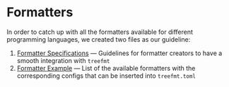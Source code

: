
# Formatters

In order to catch up with all the formatters available for different programming languages, we created two files as our guideline:

1. [Formatter Specifications](./formatters-spec.md) — Guidelines for formatter creators to have a smooth integration with `treefmt`
1. [Formatter Example](./formatters.md) — List of the available formatters with the corresponding configs that can be inserted into `treefmt.toml`